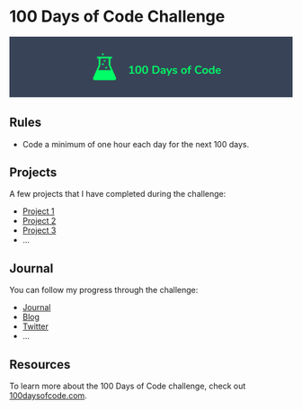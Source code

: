 # 100 Days of Code Challenge

![logo](logo.png)

## Rules

* Code a minimum of one hour each day for the next 100 days.

## Projects

A few projects that I have completed during the challenge:

* [Project 1](#projects)
* [Project 2](#projects)
* [Project 3](#projects)
* ...

## Journal

You can follow my progress through the challenge: 

* [Journal](journal)
* [Blog](#journal)
* [Twitter](#journal)
* ...

## Resources

To learn more about the 100 Days of Code challenge, check out [100daysofcode.com](https://www.100daysofcode.com).